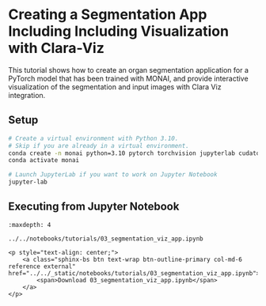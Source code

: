 # Creating a Segmentation App Including Including Visualization with Clara-Viz

This tutorial shows how to create an organ segmentation application for a PyTorch model that has been trained with MONAI, and provide interactive visualization of the segmentation and input images with Clara Viz integration.

## Setup

```bash
# Create a virtual environment with Python 3.10.
# Skip if you are already in a virtual environment.
conda create -n monai python=3.10 pytorch torchvision jupyterlab cudatoolkit=12.2 -c pytorch -c conda-forge
conda activate monai

# Launch JupyterLab if you want to work on Jupyter Notebook
jupyter-lab
```

## Executing from Jupyter Notebook

```{toctree}
:maxdepth: 4

../../notebooks/tutorials/03_segmentation_viz_app.ipynb
```

```{raw} html
<p style="text-align: center;">
    <a class="sphinx-bs btn text-wrap btn-outline-primary col-md-6 reference external" href="../../_static/notebooks/tutorials/03_segmentation_viz_app.ipynb">
        <span>Download 03_segmentation_viz_app.ipynb</span>
    </a>
</p>
```